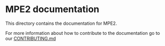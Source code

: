 # MPE2 documentation

This directory contains the documentation for MPE2.

For more information about how to contribute to the documentation go to our [CONTRIBUTING.md](https://github.com/Farama-Foundation/Celshast/blob/main/CONTRIBUTING.md)
